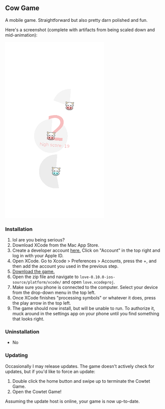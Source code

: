 ## Cow Game

A mobile game. Straightforward but also pretty darn polished and fun.

Here's a screenshot (complete with artifacts from being scaled down and mid-animation):

![Cow Game Screenshot](game.png)

### Installation

1.  lol are you being serious?
2.  Download XCode from the Mac App Store.
3.  Create a developer account [here.](http://developer.apple.com/) Click on "Account" in the top right and log in with your Apple ID.
4.  Open XCode. Go to Xcode > Preferences > Accounts, press the +, and then add the account you used in the previous step.
5.  [Download the game.](https://people.ucsc.edu/~spjpeter/arch/cow-game/CowtetGameSource.zip)
6.  Open the zip file and navigate to `love-0.10.0-ios-source/platform/xcode/` and open `love.xcodeproj`.
7.  Make sure you phone is connected to the computer. Select your device from the drop-down menu in the top left.
8.  Once XCode finishes "processing symbols" or whatever it does, press the play arrow in the top left.
9.  The game should now install, but will be unable to run. To authorize it, muck around in the settings app on your phone until you find something that looks right.

### Uninstallation

*   No

### Updating

Occasionally I may release updates. The game doesn't actively check for updates, but if you'd like to force an update:

1.  Double click the home button and swipe up to terminate the Cowtet Game.
2.  Open the Cowtet Game!

Assuming the update host is online, your game is now up-to-date.
